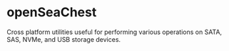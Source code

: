 # openSeaChest
Cross platform utilities useful for performing various operations on SATA, SAS, NVMe, and USB storage devices.
